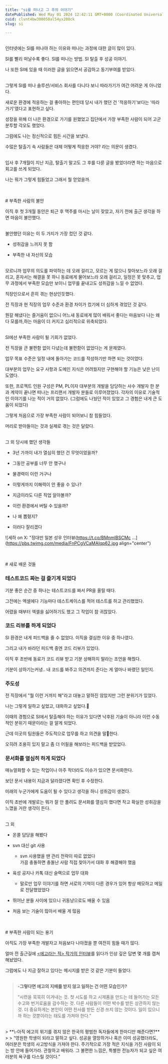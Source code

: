 ```yaml
---
title: "si를 떠나고 그 후의 이야기"
datePublished: Wed May 01 2024 12:42:11 GMT+0000 (Coordinated Universal Time)
cuid: clvnt4bw300050al54yx208ck
slug: si

---
```


<br>
인터넷에는 SI를 떠나야 하는 이유와 떠나는 과정에 대한 글이 많이 있다.

SI를 빨리 떠날수록 좋다. SI를 떠나는 방법. SI 탈출 후 성공 이야기.

나 또한 SI에 있을 때 이러한 글을 읽으면서 공감하고 동기부여를 받았다.

<br>
그렇게 SI를 떠나 솔루션/서비스 회사를 다니다 보니 따라가기가 여간 어려운 게 아니었다.

새로운 환경에 적응하는 걸 좋아하는 편인데 당시 내가 했던 건 '적응하기'보다는 '따라가기'였다고 표현하고 싶다.

성장을 위해 더 나은 환경으로 가기를 원했었고 집단에서 가장 부족한 사람이 되어 고군분투할 각오도 했었다.

그럼에도 나는 정신적으로 힘든 시간을 보냈다.

수많은 탈출기 속 사람들은 대체 어떻게 적응한 거야? 라는 의문이 생겼다.

<br>
입사 후 7개월이 지난 지금, 탈출기 말고도 그 후를 다룬 글을 봤었더라면 하는 마음으로 회고를 쓰게 되었다.

나는 뭐가 그렇게 힘들었고 그래서 뭘 얻었을까.

<br>
<br>
# 부족한 사람의 불안

이직 후 첫 3개월 동안은 퇴근 후 맥주를 마시는 날이 잦았고, 자기 전에 출근 생각을 하면 마음이 불안했다.  

<br>
불안했던 이유는 이 두 가지가 가장 컸던 것 같다.

* 성취감을 느끼지 못 함
    
* 부족한 내 자신의 모습
    
<br>
모르니까 업무의 의도를 파악하는 데 오래 걸리고, 모르는 게 많으니 찾아보느라 오래 걸리고, 혼자서는 해결을 못 하니 동료에게 물어보느라 오래 걸리고, 일정은 못 맞추고, 업무 과정에서 부족한 모습만 보이니 업무를 끝내고도 성취감을 느낄 수 없었다.

직장인으로서 흔히 겪는 현상인듯했다.

전 직장과 현 직장의 업무 수준과 환경 차이가 컸기에 더 심하게 겪었던 것 같다.

뭔갈 해냈다는 즐거움이 없으니 어느새 동료에게 많이 배워서 좋다는 마음보다 나는 왜 다 모를까,하는 마음이 더 커지고 심리적으로 위축되었다.

<br>
SI에선 부족한 사람이 될 기회가 없었다.

전 직장을 큰 불편함 없이 다녔는데 불편함이 없었다는 게 문제였다.

업무 목표 수준은 일정 내에 돌아가는 코드를 작성하기만 하면 되는 것이었다.

대부분의 업무는 요구 사항과 도메인 지식은 어려웠지만 구현해야 할 기능은 낮은 난이도였다.

또한, 프로젝트 인원 구성은 PM, PL이자 대부분의 개발을 담당하는 사수 개발자 한 분과 계약이 끝나면 떠나는 프리랜서 개발자 분들로 이루어졌었다. 각자의 이유로 기술적인 이야기를 나눈 적이 거의 없었다. (그럼에도 나눴던 적이 있었고 그 경험은 내게 큰 도움이 되었다)

그렇게 처음으로 가장 부족한 사람이 되어보니 참 힘들었다.

머리로 받아들이는 것과 실제로 겪는 것은 달랐다.

<br>
그 외 당시에 했던 생각들

* 3년 가까이 내가 열심히 했던 건 무엇이었을까?
    
* 그동안 공부를 너무 안 했구나
    
* 물경력이 이런 거구나
    
* 이렇게까지 이해력이 안 좋을 수 있나?
    
* 지금이라도 다른 직업 알아볼까?
    
* 이런 환경에서 버틸 수 있을까?
    
* 나 왜 뽑혔지?
    
* 이러다 잘리겠다
    

![세하 on X: "정대만 일본 성우 인터뷰(https://t.co/BMnmlBSCMc ...](https://pbs.twimg.com/media/FnPCgVCaMAIqp62.jpg align="center")

<br>
<br>
# 새로 배운 것들

### 테스트코드 짜는 걸 즐기게 되었다

기분 좋은 순간 중 하나는 테스트코드를 짜서 PR을 올릴 때다.

그전에는 엑셀에다 기능마다 테스트케이스를 적어 테스트를 하고 관리했었다.

어렸을 때부터 엑셀을 싫어하기도 했고 그 작업이 참 귀찮았다.
<br>
### 코드 리뷰를 하게 되었다

SI 환경은 내게 피드백을 줄 수 없었다. 이직을 결심한 이유 중 하나였다.

그리고 내가 바라던 피드백 중엔 코드 리뷰가 있었다.

이직 후 초반에 동료가 코드 리뷰 받고 기분 상해하지 말라는 조언을 해줬다.

기분이 상하기는커녕.. 내 코드를 봐주고 의견까지 준다는 게 얼마나 바랬던 일인지.
<br>
### 주도성

전 직장에서 "뭘 이런 거까지 해"라고 대놓고 말하진 않았지만 그런 분위기가 있었다.

나는 그렇게 일하고 싶었고, 대화하고 싶었다.

이때의 경험으로 SI에서 탈출해야 하는 이유가 있다면 낙후된 기술이 아니라 이런 수동적인 분위기 때문이라는 걸 알게 되었다.

근데 이곳의 팀원들은 주도적으로 업무를 하고 의견을 말한다.

오히려 조용히 있지 말고 좀 더 어필을 해보라는 피드백을 받았었다.
<br>
### 문서화를 열심히 하게 되었다

매뉴얼화할 수 있는 작업이나 아주 작더라도 이슈가 있으면 문서화한다.

보던 문서 내용이 지금과 달라졌다면 확인 후 수정한다.

미래의 누군가에게 도움이 될 수 있다고 생각을 하니 성취감이 생겼다.

이직 초반에 개발로는 뭐가 잘 안 풀려도 문서화를 열심히 했다면 작고 확실한 성취감을 느꼈을 거란 생각이 든다.

<br>
그 외

* 온콜 담당을 해봤다
    
* svn 대신 git 사용
    
    * svn 사용했을 땐 관리 전략이 따로 없었다  
        가끔 충돌하면 충돌난 사람 직접 찾아가서 대화 후 해결해야 했음
        
* 육성 공지나 카톡 대신 슬랙으로 업무 대화
    
    * 말로만 업무 이야기를 하면 서로의 기억이 다른 경우가 있어 항상 메모하고 메일로 전달했었었다
        
* 뛰어난 분들 사이에 있으니 귀동냥으로도 배울 수 있음
    
* 처음 보는 기술이 많아서 배울 게 많음
    
<br>
<br>
# 부족한 사람이 되는 용기

아직도 가장 부족한 개발자고 처음보다 나아졌을 뿐 여전히 힘들 때가 많다.

얼마 전 출근길에 [&lt;에고라는 적&gt; 작가의 인터뷰](https://www.chosun.com/site/data/html_dir/2017/06/21/2017062100987.html)를 읽다가 인상 깊은 답변 몇 개를 캡쳐해놨었다.

그럼에도 나 지금 잘하고 있다는 메시지를 받은 것 같은 기분이 들었다.
<br><br>
> **\-그렇다면 에고의 지배를 받지 않고 일하는 건 어떤 모습인가?**
> 
> “시련을 묵묵히 이겨내는 것. 첫 시도를 하고 시제품을 만드는 데 들어가는 모든 수고와 번거로움을 감수하는 것. 다른 사람들이 어떤 박수를 받든 상관하지 않는 것. 더 중요하게는 본인이 어떤 찬사를 받든 신경 쓰지 않는 것이다. 일이 있으니까 하는 것뿐이라는 태도를 가져야 한다.”  

<br>
> **\-아직 에고의 위기를 겪지 않은 한국의 평범한 독자들에게 한마디만 해준다면?**
> 
> “영원한 학생이 되라고 말하고 싶다. 성공을 열망하거나 혹은 이미 성공했더라도, 여러분은 학생의 사고방식을 가져야 한다. 주기적으로 가장 적은 지식을 가진 사람이 되는 방 안에 들어가라. 관찰하고 배워라. 그 불편한 느낌은, 특별한 전능자가 되고 싶은 여러분의 욕구를 다스릴 것이다.”